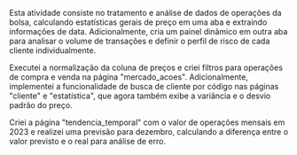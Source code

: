 Esta atividade consiste no tratamento e análise de dados de operações da bolsa, calculando estatísticas gerais de preço em uma aba e extraindo informações de data. Adicionalmente, cria um painel dinâmico em outra aba para analisar o volume de transações e definir o perfil de risco de cada cliente individualmente.

Executei a normalização da coluna de preços e criei filtros para operações de compra e venda na página "mercado_acoes". Adicionalmente, implementei a funcionalidade de busca de cliente por código nas páginas "cliente" e "estatística", que agora também exibe a variância e o desvio padrão do preço.

Criei a página "tendencia_temporal" com o valor de operações mensais em 2023 e realizei uma previsão para dezembro, calculando a diferença entre o valor previsto e o real para análise de erro.
